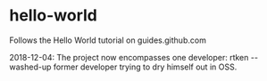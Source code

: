 # hello-world
Follows the Hello World tutorial on guides.github.com

2018-12-04: The project now encompasses one developer: rtken -- washed-up former developer trying to dry himself out in OSS.

